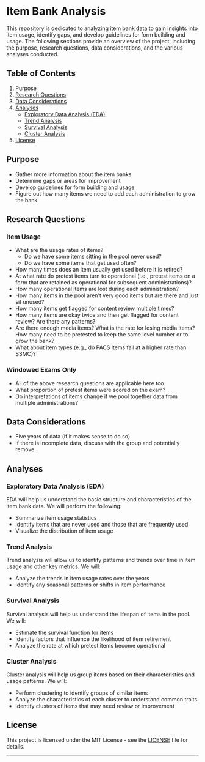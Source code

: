 # Item Bank Analysis

This repository is dedicated to analyzing item bank data to gain insights into item usage, identify gaps, and develop guidelines for form building and usage. The following sections provide an overview of the project, including the purpose, research questions, data considerations, and the various analyses conducted.

## Table of Contents

1. [Purpose](#purpose)
2. [Research Questions](#research-questions)
3. [Data Considerations](#data-considerations)
4. [Analyses](#analyses)
   - [Exploratory Data Analysis (EDA)](#exploratory-data-analysis-eda)
   - [Trend Analysis](#trend-analysis)
   - [Survival Analysis](#survival-analysis)
   - [Cluster Analysis](#cluster-analysis)
5. [License](#license)

## Purpose

- Gather more information about the item banks
- Determine gaps or areas for improvement
- Develop guidelines for form building and usage
- Figure out how many items we need to add each administration to grow the bank

## Research Questions

### Item Usage

- What are the usage rates of items?
  - Do we have some items sitting in the pool never used?
  - Do we have some items that get used often?
- How many times does an item usually get used before it is retired?
- At what rate do pretest items turn to operational (i.e., pretest items on a form that are retained as operational for subsequent administrations)?
- How many operational items are lost during each administration?
- How many items in the pool aren't very good items but are there and just sit unused?
- How many items get flagged for content review multiple times?
- How many items are okay twice and then get flagged for content review? Are there any patterns?
- Are there enough media items? What is the rate for losing media items? How many need to be pretested to keep the same level number or to grow the bank?
- What about item types (e.g., do PACS items fail at a higher rate than SSMC)?

### Windowed Exams Only

- All of the above research questions are applicable here too
- What proportion of pretest items were scored on the exam?
- Do interpretations of items change if we pool together data from multiple administrations?

## Data Considerations

- Five years of data (if it makes sense to do so)
- If there is incomplete data, discuss with the group and potentially remove.

## Analyses

### Exploratory Data Analysis (EDA)

EDA will help us understand the basic structure and characteristics of the item bank data. We will perform the following:
- Summarize item usage statistics
- Identify items that are never used and those that are frequently used
- Visualize the distribution of item usage

### Trend Analysis

Trend analysis will allow us to identify patterns and trends over time in item usage and other key metrics. We will:
- Analyze the trends in item usage rates over the years
- Identify any seasonal patterns or shifts in item performance

### Survival Analysis

Survival analysis will help us understand the lifespan of items in the pool. We will:
- Estimate the survival function for items
- Identify factors that influence the likelihood of item retirement
- Analyze the rate at which pretest items become operational

### Cluster Analysis

Cluster analysis will help us group items based on their characteristics and usage patterns. We will:
- Perform clustering to identify groups of similar items
- Analyze the characteristics of each cluster to understand common traits
- Identify clusters of items that may need review or improvement


## License

This project is licensed under the MIT License - see the [LICENSE](LICENSE) file for details.

---


